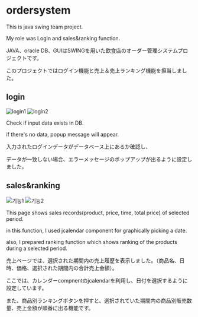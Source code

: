 # ordersystem
This is java swing team project.

My role was Login and sales&ranking function.

JAVA、oracle DB、GUIはSWINGを用いた飲食店のオーダー管理システムプロジェクトです。

このプロジェクトではログイン機能と売上＆売上ランキング機能を担当しました。

## login
![login1](https://user-images.githubusercontent.com/70651994/139579609-e9529f96-1da4-4ddc-885b-2cc28ddda82e.jpg)
![login2](https://user-images.githubusercontent.com/70651994/139579602-8adf6762-edb4-4b6e-bdda-9dbe3a3d53f2.jpg)

Check if input data exists in DB.

if there's no data, popup message will appear.

入力されたログインデータがデータベース上にあるか確認し、

データが一致しない場合、エラーメッセージのポップアップが出るように設定しました。

## sales&ranking
![기능1](https://user-images.githubusercontent.com/70651994/139579604-3904e9b3-c232-4413-991f-0b6629024dd1.jpg)
![기능2](https://user-images.githubusercontent.com/70651994/139579608-9bac6150-7839-42e7-99c9-2a1e6c3b1137.jpg)

This page shows sales records(product, price, time, total price) of selected period.

in this function, I used jcalendar component for graphically picking a date.

also, I prepared ranking function which shows ranking of the products during a selected period.

売上ページでは、選択された期間内の売上履歴を表示しました。（商品名、日時、価格、選択された期間内の合計売上金額）。

ここでは、カレンダーcompnentのjcalendarを利用し、日付を選択するように設定しています。

また、商品別ランキングボタンを押すと、選択されていた期間内の商品別販売数量、売上金額が順番に出る機能です。
